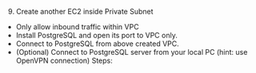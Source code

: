 9. Create another EC2 inside Private Subnet
 - Only allow inbound traffic within VPC
 - Install PostgreSQL and open its port to VPC only.
 - Connect to PostgreSQL from above created VPC.
 - (Optional) Connect to PostgreSQL server from your local PC (hint: use OpenVPN connection)
Steps:






